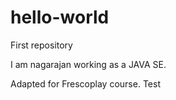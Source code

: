# hello-world
First repository

I am nagarajan working as a JAVA SE.

Adapted for Frescoplay course. Test
